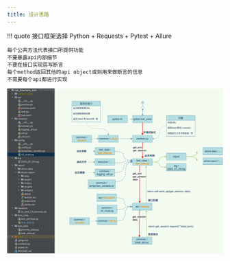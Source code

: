 ```yaml
---
title: 设计思路
---
```


!!! quote
    接口框架选择
        Python + Requests + Pytest + Allure

``` text title="api object原则" linenums="1"
每个公共方法代表接口所提供功能
不要暴露api内部细节
不要在接口实现层写断言
每个method返回其他的api object或则用来做断言的信息
不需要每个api都进行实现
```
 ![接口框架设计](../../img/Interface/接口框架设计.png)